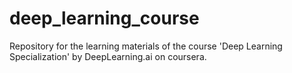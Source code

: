 # deep_learning_course
Repository for the learning materials of the course 'Deep Learning Specialization' by DeepLearning.ai on coursera.
